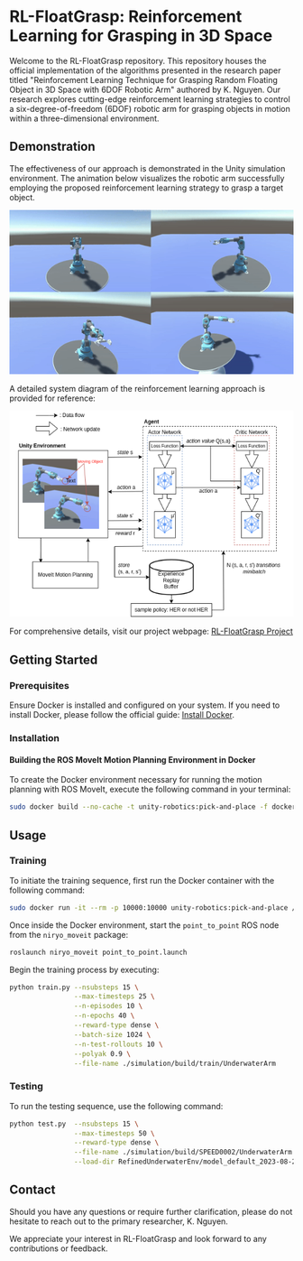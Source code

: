 # RL-FloatGrasp: Reinforcement Learning for Grasping in 3D Space

Welcome to the RL-FloatGrasp repository. This repository houses the official implementation of the algorithms presented in the research paper titled "Reinforcement Learning Technique for Grasping Random Floating Object in 3D Space with 6DOF Robotic Arm" authored by K. Nguyen. Our research explores cutting-edge reinforcement learning strategies to control a six-degree-of-freedom (6DOF) robotic arm for grasping objects in motion within a three-dimensional environment.

## Demonstration

The effectiveness of our approach is demonstrated in the Unity simulation environment. The animation below visualizes the robotic arm successfully employing the proposed reinforcement learning strategy to grasp a target object.

<div align="center">
    <img src="media/demo.gif" alt="RL-FloatGrasp Demonstration" />
</div>

A detailed system diagram of the reinforcement learning approach is provided for reference:

<div align="center">
    <img src="media/rl-grasp-diagram.png" alt="RL-FloatGrasp System Diagram" />
</div>

For comprehensive details, visit our project webpage: [RL-FloatGrasp Project](https://rl-floatgrasp.github.io/)

## Getting Started

### Prerequisites

Ensure Docker is installed and configured on your system. If you need to install Docker, please follow the official guide: [Install Docker](https://docs.docker.com/get-docker/).

### Installation

#### Building the ROS MoveIt Motion Planning Environment in Docker

To create the Docker environment necessary for running the motion planning with ROS MoveIt, execute the following command in your terminal:

```bash
sudo docker build --no-cache -t unity-robotics:pick-and-place -f docker/Dockerfile .
```

## Usage

### Training

To initiate the training sequence, first run the Docker container with the following command:

```bash
sudo docker run -it --rm -p 10000:10000 unity-robotics:pick-and-place /bin/bash
```

Once inside the Docker environment, start the `point_to_point` ROS node from the `niryo_moveit` package:

```bash
roslaunch niryo_moveit point_to_point.launch
```

Begin the training process by executing:

```bash
python train.py --nsubsteps 15 \
                --max-timesteps 25 \
                --n-episodes 10 \
                --n-epochs 40 \
                --reward-type dense \
                --batch-size 1024 \
                --n-test-rollouts 10 \
                --polyak 0.9 \
                --file-name ./simulation/build/train/UnderwaterArm 
```

### Testing

To run the testing sequence, use the following command:

```bash
python test.py  --nsubsteps 15 \
                --max-timesteps 50 \
                --reward-type dense \
                --file-name ./simulation/build/SPEED0002/UnderwaterArm \
                --load-dir RefinedUnderwaterEnv/model_default_2023-08-26-21-19-33.pt 
```

## Contact

Should you have any questions or require further clarification, please do not hesitate to reach out to the primary researcher, K. Nguyen.

We appreciate your interest in RL-FloatGrasp and look forward to any contributions or feedback.
